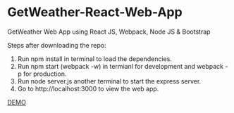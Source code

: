 # GetWeather-React-Web-App
GetWeather Web App using React JS, Webpack, Node JS & Bootstrap

Steps after downloading the repo:

1. Run npm install in terminal to load the dependencies.
2. Run npm start (webpack -w) in termianl for development and webpack -p for production.
3. Run node server.js another terminal to start the express server.
4. Go to http://localhost:3000 to view the web app.


<a href="http://shrouded-tor-84344.herokuapp.com/" target="_blank">DEMO</a>

